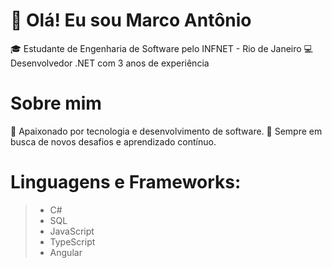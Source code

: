 # 👋 Olá! Eu sou Marco Antônio
🎓 Estudante de Engenharia de Software pelo INFNET - Rio de Janeiro
💻 Desenvolvedor .NET com 3 anos de experiência


# Sobre mim
🔧 Apaixonado por tecnologia e desenvolvimento de software.
🚀 Sempre em busca de novos desafios e aprendizado contínuo.

# Linguagens e Frameworks:

> - C#
> -  SQL
> - JavaScript
> - TypeScript
> - Angular



